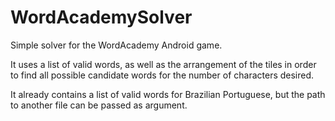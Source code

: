 # WordAcademySolver
Simple solver for the WordAcademy Android game.

It uses a list of valid words, as well as the arrangement of the tiles in order to find all possible candidate words for the number of characters desired.

It already contains a list of valid words for Brazilian Portuguese, but the path to another file can be passed as argument. 
